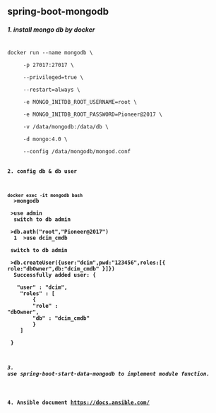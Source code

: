  spring-boot-mongodb
----
##### 1. install mongo db by docker <br>
<code>
docker run --name mongodb \<br>
 &nbsp;&nbsp;&nbsp;&nbsp;-p 27017:27017 \<br>
 &nbsp;&nbsp;&nbsp;&nbsp;--privileged=true \<br>
 &nbsp;&nbsp;&nbsp;&nbsp;--restart=always \<br>
 &nbsp;&nbsp;&nbsp;&nbsp;-e MONGO_INITDB_ROOT_USERNAME=root \<br>
 &nbsp;&nbsp;&nbsp;&nbsp;-e MONGO_INITDB_ROOT_PASSWORD=Pioneer@2017 \<br>
 &nbsp;&nbsp;&nbsp;&nbsp;-v /data/mongodb:/data/db \<br>
 &nbsp;&nbsp;&nbsp;&nbsp;-d mongo:4.0 \<br>
 &nbsp;&nbsp;&nbsp;&nbsp;--config /data/mongodb/mongod.conf<b
</code>

#### 2. config db & db user <br>
<code>docker exec -it mongodb bash</code><br>
 &nbsp;>mongodb<br>
 &nbsp;>use admin<br>
 &nbsp;switch to db admin<br>
 &nbsp;>db.auth("root","Pioneer@2017")<br>
 &nbsp;1
 &nbsp;>use dcim_cmdb<br>
 &nbsp;switch to db admin<br>
 &nbsp;>db.createUser({user:"dcim",pwd:"123456",roles:\[{ role:"dbOwner",db:"dcim_cmdb" }\]})<br>
 &nbsp;Successfully added user: {<br>
 	&nbsp;&nbsp;&nbsp;"user" : "dcim",<br>
 	&nbsp;&nbsp;&nbsp;"roles" : \[<br>
 		&nbsp;&nbsp;&nbsp;&nbsp;&nbsp;&nbsp;&nbsp;{<br>
 		&nbsp;&nbsp;&nbsp;&nbsp;&nbsp;&nbsp;&nbsp;"role" : "dbOwner",<br>
 		&nbsp;&nbsp;&nbsp;&nbsp;&nbsp;&nbsp;&nbsp;"db" : "dcim_cmdb"<br>
 		&nbsp;&nbsp;&nbsp;&nbsp;&nbsp;&nbsp;&nbsp;}<br>
 	&nbsp;&nbsp;&nbsp;\]<br>
 &nbsp;}<br>
 
 ##### 3. use spring-boot-start-data-mongodb to implement module function.


#### 4. Ansible document https://docs.ansible.com/